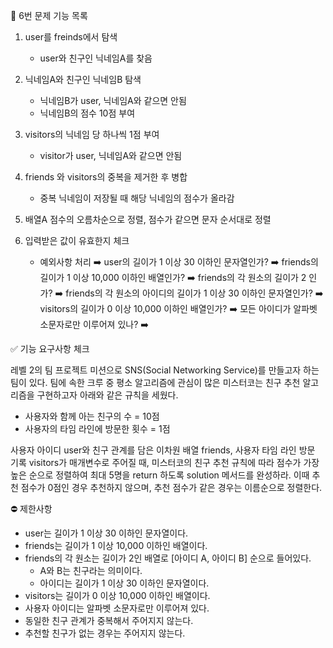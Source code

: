📝 6번 문제 기능 목록

1. user를 freinds에서 탐색 
    - user와 친구인 닉네임A를 찾음
2. 닉네임A와 친구인 닉네임B 탐색
    - 닉네임B가 user, 닉네임A와 같으면 안됨
    - 닉네임B의 점수 10점 부여
3. visitors의 닉네임 당 하나씩 1점 부여
    - visitor가 user, 닉네임A와 같으면 안됨
4. friends 와 visitors의 중복을 제거한 후 병합
    - 중복 닉네임이 저장될 때 해당 닉네임의 점수가 올라감
5. 배열A 점수의 오름차순으로 정렬, 점수가 같으면 문자 순서대로 정렬

6. 입력받은 값이 유효한지 체크
    - 예외사항 처리
        ➡️ user의 길이가 1 이상 30 이하인 문자열인가?
        ➡️ friends의 길이가 1 이상 10,000 이하인 배열인가?
        ➡️ friends의 각 원소의 길이가 2 인가?
        ➡️ friends의 각 원소의 아이디의 길이가 1 이상 30 이하인 문자열인가?
        ➡️ visitors의 길이가 0 이상 10,000 이하인 배열인가?
        ➡️ 모든 아이디가 알파벳 소문자로만 이루어져 있나?
        ➡️ 


✅ 기능 요구사항 체크

레벨 2의 팀 프로젝트 미션으로 SNS(Social Networking Service)를 만들고자 하는 팀이 있다. 팀에 속한 크루 중 평소 알고리즘에 관심이 많은 미스터코는 친구 추천 알고리즘을 구현하고자 아래와 같은 규칙을 세웠다.
- 사용자와 함께 아는 친구의 수 = 10점 
- 사용자의 타임 라인에 방문한 횟수 = 1점

사용자 아이디 user와 친구 관계를 담은 이차원 배열 friends, 사용자 타임 라인 방문 기록 visitors가 매개변수로 주어질 때, 미스터코의 친구 추천 규칙에 따라 점수가 가장 높은 순으로 정렬하여 최대 5명을 return 하도록 solution 메서드를 완성하라. 이때 추천 점수가 0점인 경우 추천하지 않으며, 추천 점수가 같은 경우는 이름순으로 정렬한다.


⛔️ 제한사항

- user는 길이가 1 이상 30 이하인 문자열이다.
- friends는 길이가 1 이상 10,000 이하인 배열이다.
- friends의 각 원소는 길이가 2인 배열로 [아이디 A, 아이디 B] 순으로 들어있다.
  - A와 B는 친구라는 의미이다.
  - 아이디는 길이가 1 이상 30 이하인 문자열이다.
- visitors는 길이가 0 이상 10,000 이하인 배열이다.
- 사용자 아이디는 알파벳 소문자로만 이루어져 있다.
- 동일한 친구 관계가 중복해서 주어지지 않는다.
- 추천할 친구가 없는 경우는 주어지지 않는다.

